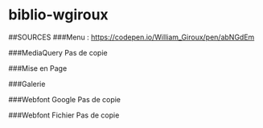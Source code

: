 # biblio-wgiroux

##SOURCES
###Menu :
https://codepen.io/William_Giroux/pen/abNGdEm

###MediaQuery
Pas de copie

###Mise en Page


###Galerie


###Webfont Google
Pas de copie

###Webfont Fichier
Pas de copie
